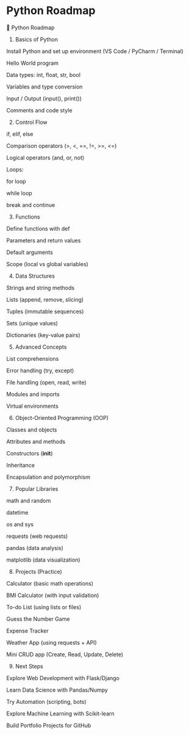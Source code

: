 # Python Roadmap

🐍 Python Roadmap

1. Basics of Python

Install Python and set up environment (VS Code / PyCharm / Terminal)

Hello World program

Data types: int, float, str, bool

Variables and type conversion

Input / Output (input(), print())

Comments and code style

2. Control Flow

if, elif, else

Comparison operators (>, <, ==, !=, >=, <=)

Logical operators (and, or, not)

Loops:

for loop

while loop

break and continue

3. Functions

Define functions with def

Parameters and return values

Default arguments

Scope (local vs global variables)

4. Data Structures

Strings and string methods

Lists (append, remove, slicing)

Tuples (immutable sequences)

Sets (unique values)

Dictionaries (key-value pairs)

5. Advanced Concepts

List comprehensions

Error handling (try, except)

File handling (open, read, write)

Modules and imports

Virtual environments

6. Object-Oriented Programming (OOP)

Classes and objects

Attributes and methods

Constructors (**init**)

Inheritance

Encapsulation and polymorphism

7. Popular Libraries

math and random

datetime

os and sys

requests (web requests)

pandas (data analysis)

matplotlib (data visualization)

8. Projects (Practice)

Calculator (basic math operations)

BMI Calculator (with input validation)

To-do List (using lists or files)

Guess the Number Game

Expense Tracker

Weather App (using requests + API)

Mini CRUD app (Create, Read, Update, Delete)

9. Next Steps

Explore Web Development with Flask/Django

Learn Data Science with Pandas/Numpy

Try Automation (scripting, bots)

Explore Machine Learning with Scikit-learn

Build Portfolio Projects for GitHub
